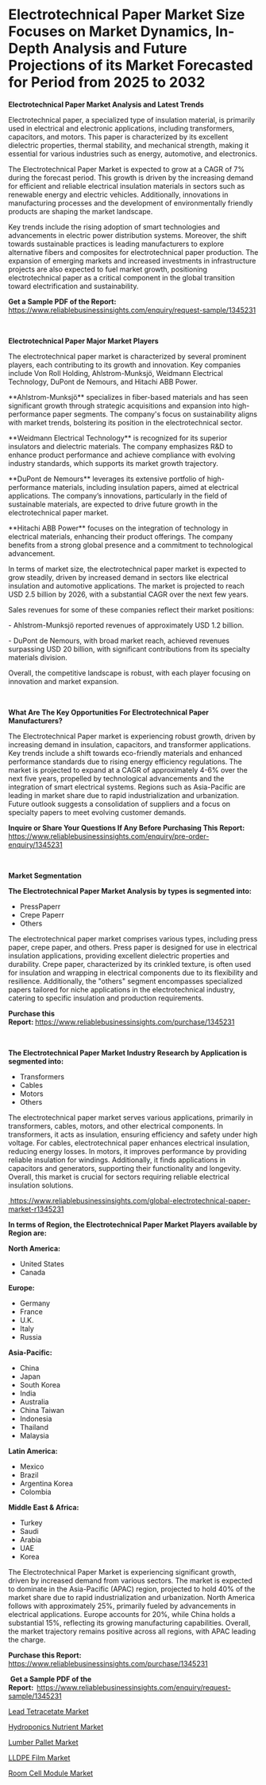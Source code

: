 <p><h1>Electrotechnical Paper Market Size Focuses on Market Dynamics, In-Depth Analysis and Future Projections of its Market Forecasted for Period from 2025 to 2032</h1></p><p><strong>Electrotechnical Paper Market Analysis and Latest Trends</strong></p>
<p><p>Electrotechnical paper, a specialized type of insulation material, is primarily used in electrical and electronic applications, including transformers, capacitors, and motors. This paper is characterized by its excellent dielectric properties, thermal stability, and mechanical strength, making it essential for various industries such as energy, automotive, and electronics.</p><p>The Electrotechnical Paper Market is expected to grow at a CAGR of 7% during the forecast period. This growth is driven by the increasing demand for efficient and reliable electrical insulation materials in sectors such as renewable energy and electric vehicles. Additionally, innovations in manufacturing processes and the development of environmentally friendly products are shaping the market landscape.</p><p>Key trends include the rising adoption of smart technologies and advancements in electric power distribution systems. Moreover, the shift towards sustainable practices is leading manufacturers to explore alternative fibers and composites for electrotechnical paper production. The expansion of emerging markets and increased investments in infrastructure projects are also expected to fuel market growth, positioning electrotechnical paper as a critical component in the global transition toward electrification and sustainability.</p></p>
<p><strong>Get a Sample PDF of the Report:&nbsp;</strong> <a href="https://www.reliablebusinessinsights.com/enquiry/request-sample/1345231?utm_campaign=96&utm_medium=2&utm_source=Github&utm_content=ia&utm_term=31032025&utm_id=electrotechnical-paper">https://www.reliablebusinessinsights.com/enquiry/request-sample/1345231</a></p>
<p>&nbsp;</p>
<p><strong>Electrotechnical Paper Major Market Players</strong></p>
<p><p>The electrotechnical paper market is characterized by several prominent players, each contributing to its growth and innovation. Key companies include Von Roll Holding, Ahlstrom-Munksjö, Weidmann Electrical Technology, DuPont de Nemours, and Hitachi ABB Power. </p><p>**Ahlstrom-Munksjö** specializes in fiber-based materials and has seen significant growth through strategic acquisitions and expansion into high-performance paper segments. The company's focus on sustainability aligns with market trends, bolstering its position in the electrotechnical sector.</p><p>**Weidmann Electrical Technology** is recognized for its superior insulators and dielectric materials. The company emphasizes R&D to enhance product performance and achieve compliance with evolving industry standards, which supports its market growth trajectory.</p><p>**DuPont de Nemours** leverages its extensive portfolio of high-performance materials, including insulation papers, aimed at electrical applications. The company’s innovations, particularly in the field of sustainable materials, are expected to drive future growth in the electrotechnical paper market.</p><p>**Hitachi ABB Power** focuses on the integration of technology in electrical materials, enhancing their product offerings. The company benefits from a strong global presence and a commitment to technological advancement.</p><p>In terms of market size, the electrotechnical paper market is expected to grow steadily, driven by increased demand in sectors like electrical insulation and automotive applications. The market is projected to reach USD 2.5 billion by 2026, with a substantial CAGR over the next few years.</p><p>Sales revenues for some of these companies reflect their market positions: </p><p>- Ahlstrom-Munksjö reported revenues of approximately USD 1.2 billion.</p><p>- DuPont de Nemours, with broad market reach, achieved revenues surpassing USD 20 billion, with significant contributions from its specialty materials division. </p><p>Overall, the competitive landscape is robust, with each player focusing on innovation and market expansion.</p></p>
<p>&nbsp;</p>
<p><strong>What Are The Key Opportunities For Electrotechnical Paper Manufacturers?</strong></p>
<p><p>The Electrotechnical Paper market is experiencing robust growth, driven by increasing demand in insulation, capacitors, and transformer applications. Key trends include a shift towards eco-friendly materials and enhanced performance standards due to rising energy efficiency regulations. The market is projected to expand at a CAGR of approximately 4-6% over the next five years, propelled by technological advancements and the integration of smart electrical systems. Regions such as Asia-Pacific are leading in market share due to rapid industrialization and urbanization. Future outlook suggests a consolidation of suppliers and a focus on specialty papers to meet evolving customer demands.</p></p>
<p><strong>Inquire or Share Your Questions If Any Before Purchasing This Report:</strong> <a href="https://www.reliablebusinessinsights.com/enquiry/pre-order-enquiry/1345231?utm_campaign=96&utm_medium=2&utm_source=Github&utm_content=ia&utm_term=31032025&utm_id=electrotechnical-paper">https://www.reliablebusinessinsights.com/enquiry/pre-order-enquiry/1345231</a></p>
<p>&nbsp;</p>
<p><strong>Market Segmentation</strong></p>
<p><strong>The Electrotechnical Paper Market Analysis by types is segmented into:</strong></p>
<p><ul><li>PressPaperr</li><li>Crepe Paperr</li><li>Others</li></ul></p>
<p><p>The electrotechnical paper market comprises various types, including press paper, crepe paper, and others. Press paper is designed for use in electrical insulation applications, providing excellent dielectric properties and durability. Crepe paper, characterized by its crinkled texture, is often used for insulation and wrapping in electrical components due to its flexibility and resilience. Additionally, the "others" segment encompasses specialized papers tailored for niche applications in the electrotechnical industry, catering to specific insulation and production requirements.</p></p>
<p><strong>Purchase this Report:&nbsp;</strong><a href="https://www.reliablebusinessinsights.com/purchase/1345231?utm_campaign=96&utm_medium=2&utm_source=Github&utm_content=ia&utm_term=31032025&utm_id=electrotechnical-paper">https://www.reliablebusinessinsights.com/purchase/1345231</a></p>
<p>&nbsp;</p>
<p><strong>The Electrotechnical Paper Market Industry Research by Application is segmented into:</strong></p>
<p><ul><li>Transformers</li><li>Cables</li><li>Motors</li><li>Others</li></ul></p>
<p><p>The electrotechnical paper market serves various applications, primarily in transformers, cables, motors, and other electrical components. In transformers, it acts as insulation, ensuring efficiency and safety under high voltage. For cables, electrotechnical paper enhances electrical insulation, reducing energy losses. In motors, it improves performance by providing reliable insulation for windings. Additionally, it finds applications in capacitors and generators, supporting their functionality and longevity. Overall, this market is crucial for sectors requiring reliable electrical insulation solutions.</p></p>
<p><a href="https://www.reliablebusinessinsights.com/global-electrotechnical-paper-market-r1345231?utm_campaign=96&utm_medium=2&utm_source=Github&utm_content=ia&utm_term=31032025&utm_id=electrotechnical-paper">&nbsp;https://www.reliablebusinessinsights.com/global-electrotechnical-paper-market-r1345231</a></p>
<p><strong>In terms of Region, the Electrotechnical Paper Market Players available by Region are:</strong></p>
<p>
    <p> <strong> North America: </strong>
        <ul>
            <li>United States</li>
            <li>Canada</li>
        </ul>
        </p> 
    <p> <strong> Europe: </strong>
        <ul>
            <li>Germany</li>
            <li>France</li>
            <li>U.K.</li>
            <li>Italy</li>
            <li>Russia</li>
        </ul>
        </p> 
    <p> <strong> Asia-Pacific: </strong>
        <ul>
            <li>China</li>
            <li>Japan</li>
            <li>South Korea</li>
            <li>India</li>
            <li>Australia</li>
            <li>China Taiwan</li>
            <li>Indonesia</li>
            <li>Thailand</li>
            <li>Malaysia</li>
        </ul>
        </p> 
    <p> <strong> Latin America: </strong>
        <ul>
            <li>Mexico</li>
            <li>Brazil</li>
            <li>Argentina Korea</li>
            <li>Colombia</li>
        </ul>
        </p> 
    <p> <strong> Middle East & Africa: </strong>
        <ul>
            <li>Turkey</li>
            <li>Saudi</li>
            <li>Arabia</li>
            <li>UAE</li>
            <li>Korea</li>
        </ul>
    </p>
    </p>
<p><p>The Electrotechnical Paper Market is experiencing significant growth, driven by increased demand from various sectors. The market is expected to dominate in the Asia-Pacific (APAC) region, projected to hold 40% of the market share due to rapid industrialization and urbanization. North America follows with approximately 25%, primarily fueled by advancements in electrical applications. Europe accounts for 20%, while China holds a substantial 15%, reflecting its growing manufacturing capabilities. Overall, the market trajectory remains positive across all regions, with APAC leading the charge.</p></p>
<p><strong>Purchase this Report: </strong><a href="https://www.reliablebusinessinsights.com/purchase/1345231?utm_campaign=96&utm_medium=2&utm_source=Github&utm_content=ia&utm_term=31032025&utm_id=electrotechnical-paper">https://www.reliablebusinessinsights.com/purchase/1345231</a></p>
<p>&nbsp;<strong>Get a Sample PDF of the Report:&nbsp;&nbsp;</strong><a href="https://www.reliablebusinessinsights.com/enquiry/request-sample/1345231?utm_campaign=96&utm_medium=2&utm_source=Github&utm_content=ia&utm_term=31032025&utm_id=electrotechnical-paper">https://www.reliablebusinessinsights.com/enquiry/request-sample/1345231</a></p>
<p><strong></strong></p>
<p><p><a href="https://github.com/kimomeifbnu26/Market-Research-Report-List-1/blob/main/lead-tetracetate-market.md?utm_campaign=96&utm_medium=2&utm_source=Github&utm_content=ia&utm_term=31032025&utm_id=electrotechnical-paper">Lead Tetracetate Market</a></p><p><a href="https://github.com/nicoytabiz7/Market-Research-Report-List-1/blob/main/hydroponics-nutrient-market.md?utm_campaign=96&utm_medium=2&utm_source=Github&utm_content=ia&utm_term=31032025&utm_id=electrotechnical-paper">Hydroponics Nutrient Market</a></p><p><a href="https://github.com/avirsuckra/Market-Research-Report-List-1/blob/main/lumber-pallet-market.md?utm_campaign=96&utm_medium=2&utm_source=Github&utm_content=ia&utm_term=31032025&utm_id=electrotechnical-paper">Lumber Pallet Market</a></p><p><a href="https://github.com/sekohlorik/Market-Research-Report-List-1/blob/main/lldpe-film-market.md?utm_campaign=96&utm_medium=2&utm_source=Github&utm_content=ia&utm_term=31032025&utm_id=electrotechnical-paper">LLDPE Film Market</a></p><p><a href="https://github.com/brabolyrah3h/Market-Research-Report-List-1/blob/main/room-cell-module-market.md?utm_campaign=96&utm_medium=2&utm_source=Github&utm_content=ia&utm_term=31032025&utm_id=electrotechnical-paper">Room Cell Module Market</a></p></p>